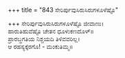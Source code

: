 +++
title = "843 ಸೇರಿರ್ಪುವುಸಿರುಸಿರುಗಳೂಳೆಷ್ಟೊ"

+++
ಸೇರಿರ್ಪುವುಸಿರುಸಿರುಗಳೂಳೆಷ್ಟೊ ಜೀವಾಣು।  
ಹಾರುತಿಹುವೆಷ್ಟೊ ಚೇತನ ಧೂಳುಕಣದೊಳ್॥  
ಪ್ರಾರಬ್ಧಗತಿಯ ನಿಶ್ಚಯದಿ ತಿಳಿವವರಿಲ್ಲ।  
ಆ ರಹಸ್ಯಕ್ಕೆರಗೊ! - ಮಂಕುತಿಮ್ಮ॥  
